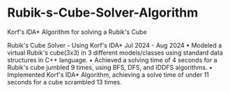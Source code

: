 # Rubik-s-Cube-Solver-Algorithm
Korf's IDA* Algorithm for solving a Rubik's Cube

Rubik's Cube Solver - Using Korf's IDA*                                                                                  Jul 2024 - Aug 2024 
• Modeled a virtual Rubik's cube(3x3) in 3 different models/classes using standard data structures in C++ language.
 • Achieved a solving time of 4 seconds for a Rubik's cube jumbled 9 times, using BFS, DFS, and IDDFS algorithms.
 • Implemented Korf's IDA* Algorithm, achieving a solve time of under 11 seconds for a cube scrambled 13 times.
